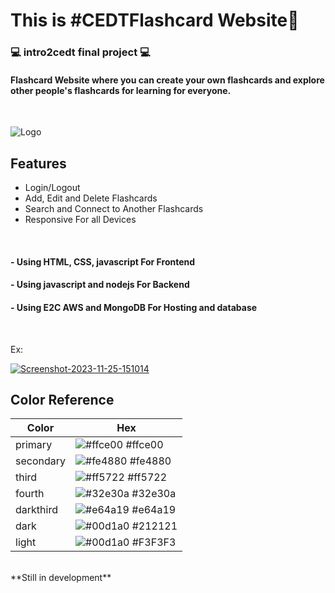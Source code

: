 <h1>This is #CEDTFlashcard Website📇 </h1>
<h3>💻 intro2cedt final project 💻</h3>
<h4>Flashcard Website where you can create your own flashcards and explore other people's flashcards for learning for everyone.</h4><br>


![Logo](https://i.ibb.co/YD3fKhy/Flashcardlogo01.png)


## Features

- Login/Logout
- Add, Edit and Delete Flashcards
- Search and Connect to Another Flashcards
- Responsive For all Devices
<br>


<h4>- Using HTML, CSS, javascript For Frontend</h4>
<h4>- Using javascript and nodejs For Backend</h4>
<h4>- Using E2C AWS and MongoDB For Hosting and database</h4><br>

<p>Ex:</p>
<a href="https://ibb.co/NVQmY50"><img src="https://i.ibb.co/FxN072Q/Screenshot-2023-11-25-151014.png" alt="Screenshot-2023-11-25-151014" border="0"></a>
<br>

## Color Reference

| Color             | Hex                                                                |
| ----------------- | ------------------------------------------------------------------ |
| primary | ![#ffce00](https://via.placeholder.com/10/ffce00?text=+) #ffce00 |
| secondary | ![#fe4880](https://via.placeholder.com/10/fe4880?text=+) #fe4880 |
| third | ![#ff5722](https://via.placeholder.com/10/ff5722?text=+) #ff5722 |
| fourth | ![#32e30a](https://via.placeholder.com/10/32e30a?text=+) #32e30a |
| darkthird | ![#e64a19](https://via.placeholder.com/10/e64a19?text=+) #e64a19 |
| dark | ![#00d1a0](https://via.placeholder.com/10/212121?text=+) #212121 |
| light | ![#00d1a0](https://via.placeholder.com/10/F3F3F3?text=+) #F3F3F3 |


<br>
**Still in development**
